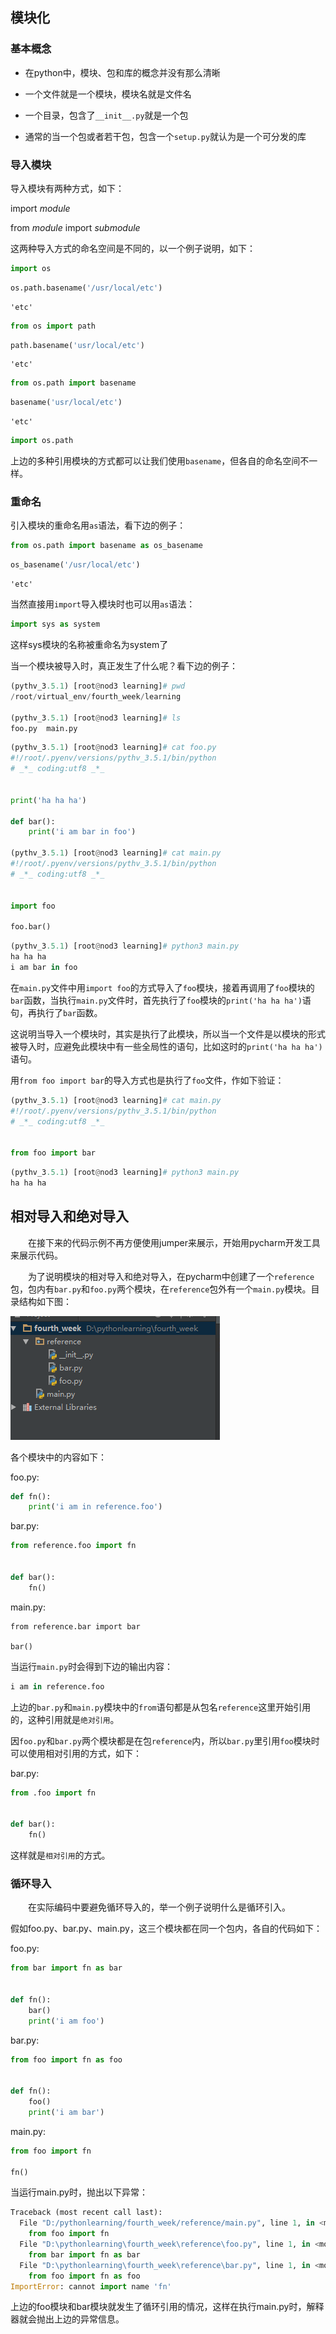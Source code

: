 ## 模块化

### 基本概念

* 在python中，模块、包和库的概念并没有那么清晰

* 一个文件就是一个模块，模块名就是文件名

* 一个目录，包含了`__init__.py`就是一个包

* 通常的当一个包或者若干包，包含一个`setup.py`就认为是一个可分发的库

### 导入模块

导入模块有两种方式，如下：

import _module_

from _module_ import _submodule_

这两种导入方式的命名空间是不同的，以一个例子说明，如下：


```python
import os
```


```python
os.path.basename('/usr/local/etc')
```




    'etc'




```python
from os import path
```


```python
path.basename('usr/local/etc')
```




    'etc'




```python
from os.path import basename
```


```python
basename('usr/local/etc')
```




    'etc'




```python
import os.path
```

上边的多种引用模块的方式都可以让我们使用`basename`，但各自的命名空间不一样。

### 重命名

引入模块的重命名用`as`语法，看下边的例子：


```python
from os.path import basename as os_basename
```


```python
os_basename('/usr/local/etc')
```




    'etc'



当然直接用`import`导入模块时也可以用`as`语法：


```python
import sys as system
```

这样sys模块的名称被重命名为system了


当一个模块被导入时，真正发生了什么呢？看下边的例子：

```python
(pythv_3.5.1) [root@nod3 learning]# pwd
/root/virtual_env/fourth_week/learning

(pythv_3.5.1) [root@nod3 learning]# ls
foo.py  main.py
```

```python
(pythv_3.5.1) [root@nod3 learning]# cat foo.py
#!/root/.pyenv/versions/pythv_3.5.1/bin/python
# _*_ coding:utf8 _*_


print('ha ha ha')

def bar():
    print('i am bar in foo')

(pythv_3.5.1) [root@nod3 learning]# cat main.py
#!/root/.pyenv/versions/pythv_3.5.1/bin/python
# _*_ coding:utf8 _*_


import foo

foo.bar()
```

```python
(pythv_3.5.1) [root@nod3 learning]# python3 main.py
ha ha ha
i am bar in foo
```

在`main.py`文件中用`import foo`的方式导入了`foo`模块，接着再调用了`foo`模块的`bar`函数，当执行`main.py`文件时，首先执行了`foo`模块的`print('ha ha ha')`语句，再执行了`bar`函数。

这说明当导入一个模块时，其实是执行了此模块，所以当一个文件是以模块的形式被导入时，应避免此模块中有一些全局性的语句，比如这时的`print('ha ha ha')`语句。

用`from foo import bar`的导入方式也是执行了`foo`文件，作如下验证：

```python
(pythv_3.5.1) [root@nod3 learning]# cat main.py
#!/root/.pyenv/versions/pythv_3.5.1/bin/python
# _*_ coding:utf8 _*_


from foo import bar

```

```python
(pythv_3.5.1) [root@nod3 learning]# python3 main.py
ha ha ha
```

## 相对导入和绝对导入

　　在接下来的代码示例不再方便使用jumper来展示，开始用pycharm开发工具来展示代码。

　　为了说明模块的相对导入和绝对导入，在pycharm中创建了一个`reference`包，包内有`bar.py`和`foo.py`两个模块，在`reference`包外有一个`main.py`模块。目录结构如下图：

![目录结构](images/2016-05-12-01.png)

各个模块中的内容如下：

foo.py:

```python
def fn():
    print('i am in reference.foo')
```

bar.py:

```python
from reference.foo import fn


def bar():
    fn()
```

main.py:

```pyhon
from reference.bar import bar

bar()
```

当运行`main.py`时会得到下边的输出内容：

```python
i am in reference.foo
```

上边的`bar.py`和`main.py`模块中的`from`语句都是从包名`reference`这里开始引用的，这种引用就是`绝对引用`。

因`foo.py`和`bar.py`两个模块都是在包`reference`内，所以`bar.py`里引用`foo`模块时可以使用相对引用的方式，如下：

bar.py:

```python
from .foo import fn


def bar():
    fn()
```
这样就是`相对引用`的方式。

### 循环导入

　　在实际编码中要避免循环导入的，举一个例子说明什么是循环引入。

假如foo.py、bar.py、main.py，这三个模块都在同一个包内，各自的代码如下：

foo.py:

```python
from bar import fn as bar


def fn():
    bar()
    print('i am foo')
```

bar.py:

```python
from foo import fn as foo


def fn():
    foo()
    print('i am bar')
```

main.py:

```python
from foo import fn

fn()
```

当运行main.py时，抛出以下异常：

```py
Traceback (most recent call last):
  File "D:/pythonlearning/fourth_week/reference/main.py", line 1, in <module>
    from foo import fn
  File "D:\pythonlearning\fourth_week\reference\foo.py", line 1, in <module>
    from bar import fn as bar
  File "D:\pythonlearning\fourth_week\reference\bar.py", line 1, in <module>
    from foo import fn as foo
ImportError: cannot import name 'fn'
```

上边的foo模块和bar模块就发生了循环引用的情况，这样在执行main.py时，解释器就会抛出上边的异常信息。
